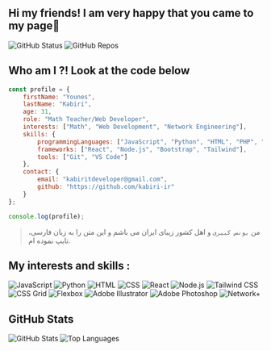 ## Hi my friends! I am very happy that you came to my page👋
![GitHub Status](https://img.shields.io/github/followers/kabiri-ir?style=social)
![GitHub Repos](https://img.shields.io/github/stars/kabiri-ir?style=social)
## Who am I ?! Look at the code below

```javascript
const profile = {
    firstName: "Younes",
    lastName: "Kabiri",
    age: 31,
    role: "Math Teacher/Web Developer",
    interests: ["Math", "Web Development", "Network Engineering"],
    skills: {
        programmingLanguages: ["JavaScript", "Python", "HTML", "PHP", "CSS"],
        frameworks: ["React", "Node.js", "Bootstrap", "Tailwind"],
        tools: ["Git", "VS Code"]
    },
    contact: {
        email: "kabiritdeveloper@gmail.com",
        github: "https://github.com/kabiri-ir"
    }
};

console.log(profile);


```
> من `یونس کبیری` و اهل کشور زیبای ایران می باشم و این متن را به زبان فارسی، تایپ نموده ام.

## My interests and skills :
![JavaScript](https://img.shields.io/badge/JavaScript-F7DF1E?style=flat&logo=javascript&logoColor=black)
![Python](https://img.shields.io/badge/Python-3776AB?style=flat&logo=python&logoColor=white)
![HTML](https://img.shields.io/badge/HTML-5C2D91?style=flat&logo=html5&logoColor=white)
![CSS](https://img.shields.io/badge/CSS-1572B6?style=flat&logo=css3&logoColor=white)
![React](https://img.shields.io/badge/React-61DAFB?style=flat&logo=react&logoColor=black)
![Node.js](https://img.shields.io/badge/Node.js-339933?style=flat&logo=node.js&logoColor=white)
![Tailwind CSS](https://img.shields.io/badge/Tailwind%20CSS-38B2AC?style=flat&logo=tailwind-css&logoColor=white)
![CSS Grid](https://img.shields.io/badge/CSS%20Grid-F5F5F5?style=flat&logo=css3&logoColor=1572B6)
![Flexbox](https://img.shields.io/badge/Flexbox-F5F5F5?style=flat&logo=css3&logoColor=1572B6)
![Adobe Illustrator](https://img.shields.io/badge/Adobe%20Illustrator-FF9A00?style=flat&logo=adobe-illustrator&logoColor=white)
![Adobe Photoshop](https://img.shields.io/badge/Adobe%20Photoshop-26C1F4?style=flat&logo=adobe-photoshop&logoColor=white)
![Network+](https://img.shields.io/badge/Network%2B-0072CE?style=flat&logo=network+&logoColor=white)

## GitHub Stats

<div>
  <img align="left" src="https://github-readme-stats.vercel.app/api?username=kabiri-ir&show_icons=true&hide_title=true&count_private=true&include_all_commits=true" alt="GitHub Stats"/>
  <img align="left" src="https://github-readme-stats.vercel.app/api/top-langs/?username=kabiri-ir&layout=compact" alt="Top Languages"/>
</div>






